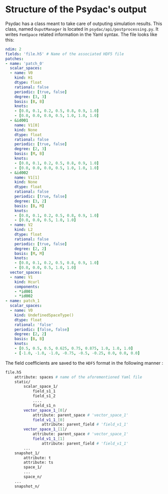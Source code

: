# Structure of the Psydac's output
Psydac has a class meant to take care of outputing simulation results. This class, named `OuputManager` is located in `psydac/api/postprocessing.py`.
It writes `FemSpace` related information in the Yaml syntax. The file looks like this:
```yaml
ndim: 2
fields: 'file.h5' # Name of the associated HDF5 file
patches: 
- name: 'patch_0'
  scalar_spaces:
  - name: V0
    kind: H1
    dtype: float
    rational: false
    periodic: [true, false]
    degree: [3, 3]
    basis: [B, B]
    knots:
    - [0.0, 0.1, 0.2, 0.5, 0.8, 0.9, 1.0]
    - [0.0, 0.0, 0.0, 0.5, 1.0, 1.0, 1.0]
  - &id001
    name: V1[0]
    kind: None
    dtype: float
    rational: false
    periodic: [true, false]
    degree: [2, 3]
    basis: [M, B]
    knots:
    - [0.0, 0.1, 0.2, 0.5, 0.8, 0.9, 1.0]
    - [0.0, 0.0, 0.0, 0.5, 1.0, 1.0, 1.0]
  - &id002
    name: V1[1]
    kind: None
    dtype: float
    rational: false
    periodic: [true, false]
    degree: [3, 2]
    basis: [B, M]
    knots:
    - [0.0, 0.1, 0.2, 0.5, 0.8, 0.9, 1.0]
    - [0.0, 0.0, 0.5, 1.0, 1.0]
  - name: V2
    kind: L2
    dtype: float
    rational: false
    periodic: [true, false]
    degree: [2, 2]
    basis: [M, M]
    knots:
    - [0.0, 0.1, 0.2, 0.5, 0.8, 0.9, 1.0]
    - [0.0, 0.0, 0.5, 1.0, 1.0]
  vector_spaces:
  - name: V1
    kind: Hcurl
    components:
    - *id001
    - *id002
- name: patch_1
  scalar_spaces:
  - name: V0
    kind: UndefinedSpaceType()
    dtype: float
    rational: 'false'
    periodic: [false, false]
    degree: [2, 2]
    basis: [B, B]
    knots:
    - [0.5, 0.5, 0.5, 0.625, 0.75, 0.875, 1.0, 1.0, 1.0]
    - [-1.0, -1.0, -1.0, -0.75, -0.5, -0.25, 0.0, 0.0, 0.0]
```
The field coefficients are saved to the `HDF5` format in the following manner :
```bash
file.h5
    attribute: spaces # name of the aforementioned Yaml file 
    static/
        scalar_space_1/
            field_s1_1
            field_s1_2
            ....
            field_s1_n
        vector_space_1_[0]/
            attribute: parent_space # 'vector_space_1'
            field_v1_1_[0]
                attribute: parent_field # 'field_v1_1'
        vector_space_1_[1]/
            attribute: parent_space # 'vector_space_1'
            field_v1_1_[1]
                attribute: parent_field # 'field_v1_1'
        ...
    snapshot_1/
        attribute: t
        attribute: ts 
        space_1/
        ...
        space_n/
    ...
    snapshot_n/
```